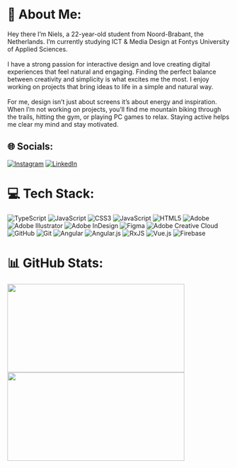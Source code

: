 # 💫 About Me:
Hey there I’m Niels, a 22-year-old student from Noord-Brabant, the Netherlands. I’m currently studying ICT & Media Design at Fontys University of Applied Sciences.<br><br>I have a strong passion for interactive design and love creating digital experiences that feel natural and engaging. Finding the perfect balance between creativity and simplicity is what excites me the most. I enjoy working on projects that bring ideas to life in a simple and natural way.<br><br>For me, design isn’t just about screens it’s about energy and inspiration. When I’m not working on projects, you’ll find me mountain biking through the trails, hitting the gym, or playing PC games to relax. Staying active helps me clear my mind and stay motivated.


## 🌐 Socials:
[![Instagram](https://img.shields.io/badge/Instagram-%23E4405F.svg?logo=Instagram&logoColor=white)](https://instagram.com/niels_lazaroms) [![LinkedIn](https://img.shields.io/badge/LinkedIn-%230077B5.svg?logo=linkedin&logoColor=white)](https://www.linkedin.com/in/niels-lazaroms-608664242/) 

# 💻 Tech Stack:
![TypeScript](https://img.shields.io/badge/typescript-%23007ACC.svg?style=for-the-badge&logo=typescript&logoColor=white) ![JavaScript](https://img.shields.io/badge/javascript-%23323330.svg?style=for-the-badge&logo=javascript&logoColor=%23F7DF1E) ![CSS3](https://img.shields.io/badge/css3-%231572B6.svg?style=for-the-badge&logo=css3&logoColor=white) ![JavaScript](https://img.shields.io/badge/javascript-%23323330.svg?style=for-the-badge&logo=javascript&logoColor=%23F7DF1E) ![HTML5](https://img.shields.io/badge/html5-%23E34F26.svg?style=for-the-badge&logo=html5&logoColor=white) ![Adobe](https://img.shields.io/badge/adobe-%23FF0000.svg?style=for-the-badge&logo=adobe&logoColor=white) ![Adobe Illustrator](https://img.shields.io/badge/adobe%20illustrator-%23FF9A00.svg?style=for-the-badge&logo=adobe%20illustrator&logoColor=white) ![Adobe InDesign](https://img.shields.io/badge/Adobe%20InDesign-49021F?style=for-the-badge&logo=adobeindesign&logoColor=FF3366) ![Figma](https://img.shields.io/badge/figma-%23F24E1E.svg?style=for-the-badge&logo=figma&logoColor=white) ![Adobe Creative Cloud](https://img.shields.io/badge/Adobe%20Creative%20Cloud-DA1F26.svg?style=for-the-badge&logo=Adobe%20Creative%20Cloud&logoColor=white) ![GitHub](https://img.shields.io/badge/github-%23121011.svg?style=for-the-badge&logo=github&logoColor=white) ![Git](https://img.shields.io/badge/git-%23F05033.svg?style=for-the-badge&logo=git&logoColor=white) ![Angular](https://img.shields.io/badge/angular-%23DD0031.svg?style=for-the-badge&logo=angular&logoColor=white) ![Angular.js](https://img.shields.io/badge/angular.js-%23E23237.svg?style=for-the-badge&logo=angularjs&logoColor=white) ![RxJS](https://img.shields.io/badge/rxjs-%23B7178C.svg?style=for-the-badge&logo=reactivex&logoColor=white) ![Vue.js](https://img.shields.io/badge/vue.js-%2335495e.svg?style=for-the-badge&logo=vuedotjs&logoColor=%234FC08D) ![Firebase](https://img.shields.io/badge/firebase-a08021?style=for-the-badge&logo=firebase&logoColor=ffcd34)
# 📊 GitHub Stats:
<img src="https://github-readme-stats.vercel.app/api?username=NielsLazaroms&theme=dark&hide_border=false&include_all_commits=false&count_private=true" width="400" height="200">
<img src="https://github-readme-stats.vercel.app/api/top-langs/?username=NielsLazaroms&theme=dark&hide_border=false&include_all_commits=false&count_private=true&layout=compact" width="400" height="200">


